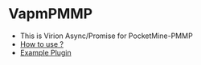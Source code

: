 # VapmPMMP
- This is Virion Async/Promise for PocketMine-PMMP
- [How to use ?](https://github.com/VennDev/Vapm/blob/main/README.md)
- [Example Plugin](https://github.com/VennDev/TestAsyncPlugin/blob/main/src/vennv/TestAsync/TestAsync.php)
